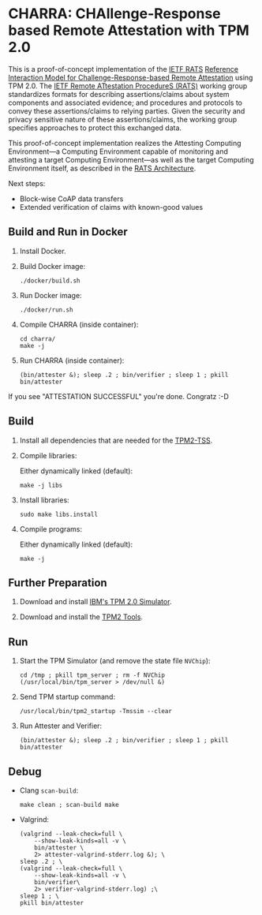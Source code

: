 # CHARRA: CHAllenge-Response based Remote Attestation with TPM 2.0

This is a proof-of-concept implementation of the [IETF RATS](https://datatracker.ietf.org/wg/rats/about/) [Reference Interaction Model for Challenge-Response-based Remote Attestation](https://datatracker.ietf.org/doc/draft-birkholz-rats-reference-interaction-model/) using TPM 2.0. The [IETF Remote ATtestation ProcedureS (RATS)](https://datatracker.ietf.org/wg/rats/about/) working group standardizes formats for describing assertions/claims about system components and associated evidence; and procedures and protocols to convey these assertions/claims to relying parties. Given the security and privacy sensitive nature of these assertions/claims, the working group specifies approaches to protect this exchanged data.

This proof-of-concept implementation realizes the Attesting Computing Environment—a Computing Environment capable of monitoring and attesting a target Computing Environment—as well as the target Computing Environment itself, as described in the [RATS Architecture](https://datatracker.ietf.org/doc/draft-birkholz-rats-architecture/).

Next steps:

* Block-wise CoAP data transfers
* Extended verification of claims with known-good values

## Build and Run in Docker

1. Install Docker.

2. Build Docker image:

       ./docker/build.sh

3. Run Docker image:

       ./docker/run.sh

4. Compile CHARRA (inside container):

       cd charra/
       make -j

5. Run CHARRA (inside container):

       (bin/attester &); sleep .2 ; bin/verifier ; sleep 1 ; pkill bin/attester

If you see "ATTESTATION SUCCESSFUL" you're done. Congratz :-D



## Build

1. Install all dependencies that are needed for the [TPM2-TSS](https://github.com/tpm2-software/tpm2-tss/blob/master/INSTALL.md).

2. Compile libraries:

   Either dynamically linked (default):

       make -j libs

3. Install libraries:

       sudo make libs.install

4. Compile programs:

    Either dynamically linked (default):

       make -j



## Further Preparation

1. Download and install [IBM's TPM 2.0 Simulator](https://sourceforge.net/projects/ibmswtpm2/).

2. Download and install the [TPM2 Tools](https://github.com/tpm2-software/tpm2-tools).



## Run

1. Start the TPM Simulator (and remove the state file `NVChip`):

       cd /tmp ; pkill tpm_server ; rm -f NVChip
       (/usr/local/bin/tpm_server > /dev/null &)

2. Send TPM startup command:

       /usr/local/bin/tpm2_startup -Tmssim --clear

3. Run Attester and Verifier:

       (bin/attester &); sleep .2 ; bin/verifier ; sleep 1 ; pkill bin/attester

## Debug

* Clang `scan-build`:

      make clean ; scan-build make

* Valgrind:

      (valgrind --leak-check=full \
          --show-leak-kinds=all -v \
          bin/attester \
          2> attester-valgrind-stderr.log &); \
      sleep .2 ; \
      (valgrind --leak-check=full \
          --show-leak-kinds=all -v \
          bin/verifier\
          2> verifier-valgrind-stderr.log) ;\
      sleep 1 ; \
      pkill bin/attester


